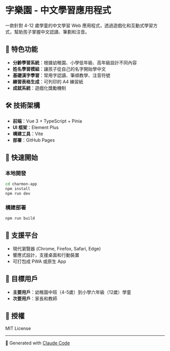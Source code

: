 # 字樂園 - 中文學習應用程式

一款針對 4-12 歲學童的中文學習 Web 應用程式，透過遊戲化和互動式學習方式，幫助孩子掌握中文認讀、筆劃和注音。

## 🌟 特色功能

- **分齡學習系統**：根據幼稚園、小學低年級、高年級設計不同內容
- **姓名學習模組**：讓孩子從自己的名字開始學中文
- **基礎漢字學習**：常用字認讀、筆順教學、注音符號
- **練習表格生成**：可列印的 A4 練習紙
- **成就系統**：遊戲化獎勵機制

## 🛠 技術架構

- **前端**：Vue 3 + TypeScript + Pinia
- **UI 框架**：Element Plus
- **構建工具**：Vite
- **部署**：GitHub Pages

## 🚀 快速開始

### 本地開發

```bash
cd charmon-app
npm install
npm run dev
```

### 構建部署

```bash
npm run build
```

## 📱 支援平台

- 現代瀏覽器 (Chrome, Firefox, Safari, Edge)
- 響應式設計，支援桌面和行動裝置
- 可打包成 PWA 或原生 App

## 🎯 目標用戶

- **主要用戶**：幼稚園中班（4-5歲）到小學六年級（12歲）學童
- **次要用戶**：家長和教師

## 📄 授權

MIT License

---

🤖 Generated with [Claude Code](https://claude.ai/code)